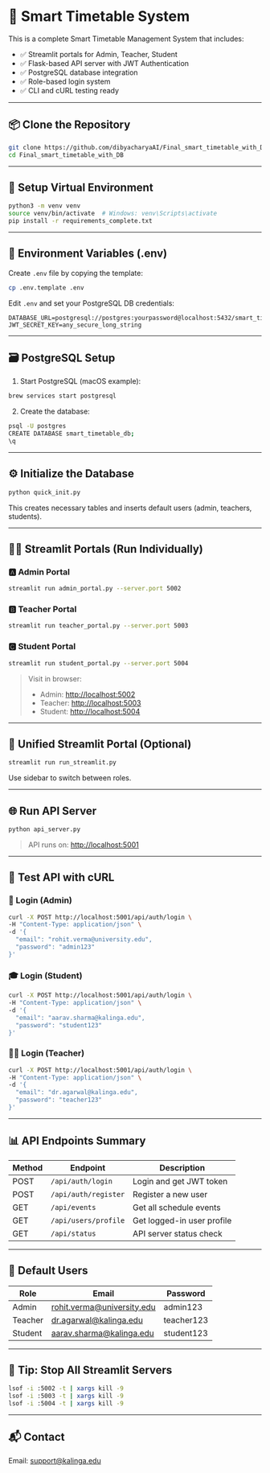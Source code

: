 # 🚀 Smart Timetable System

This is a complete Smart Timetable Management System that includes:

- ✅ Streamlit portals for Admin, Teacher, Student
- ✅ Flask-based API server with JWT Authentication
- ✅ PostgreSQL database integration
- ✅ Role-based login system
- ✅ CLI and cURL testing ready

---

## 📦 Clone the Repository

```bash
git clone https://github.com/dibyacharyaAI/Final_smart_timetable_with_DB.git
cd Final_smart_timetable_with_DB
```

---

## 🧪 Setup Virtual Environment

```bash
python3 -m venv venv
source venv/bin/activate  # Windows: venv\Scripts\activate
pip install -r requirements_complete.txt
```

---

## 🔐 Environment Variables (.env)

Create `.env` file by copying the template:

```bash
cp .env.template .env
```

Edit `.env` and set your PostgreSQL DB credentials:

```
DATABASE_URL=postgresql://postgres:yourpassword@localhost:5432/smart_timetable_db
JWT_SECRET_KEY=any_secure_long_string
```

---

## 🗃️ PostgreSQL Setup

1. Start PostgreSQL (macOS example):
```bash
brew services start postgresql
```

2. Create the database:
```bash
psql -U postgres
CREATE DATABASE smart_timetable_db;
\q
```

---

## ⚙️ Initialize the Database

```bash
python quick_init.py
```

This creates necessary tables and inserts default users (admin, teachers, students).

---

## 🧑‍💼 Streamlit Portals (Run Individually)

### 🅰️ Admin Portal
```bash
streamlit run admin_portal.py --server.port 5002
```

### 🅱️ Teacher Portal
```bash
streamlit run teacher_portal.py --server.port 5003
```

### 🅲️ Student Portal
```bash
streamlit run student_portal.py --server.port 5004
```

> Visit in browser:
> - Admin: [http://localhost:5002](http://localhost:5002)
> - Teacher: [http://localhost:5003](http://localhost:5003)
> - Student: [http://localhost:5004](http://localhost:5004)

---

## 🔀 Unified Streamlit Portal (Optional)

```bash
streamlit run run_streamlit.py
```

Use sidebar to switch between roles.

---

## 🌐 Run API Server

```bash
python api_server.py
```

> API runs on: [http://localhost:5001](http://localhost:5001)

---

## 🔐 Test API with cURL

### 🔑 Login (Admin)
```bash
curl -X POST http://localhost:5001/api/auth/login \
-H "Content-Type: application/json" \
-d '{
  "email": "rohit.verma@university.edu",
  "password": "admin123"
}'
```

### 🎓 Login (Student)
```bash
curl -X POST http://localhost:5001/api/auth/login \
-H "Content-Type: application/json" \
-d '{
  "email": "aarav.sharma@kalinga.edu",
  "password": "student123"
}'
```

### 👨‍🏫 Login (Teacher)
```bash
curl -X POST http://localhost:5001/api/auth/login \
-H "Content-Type: application/json" \
-d '{
  "email": "dr.agarwal@kalinga.edu",
  "password": "teacher123"
}'
```

---

## 📊 API Endpoints Summary

| Method | Endpoint | Description |
|--------|----------|-------------|
| POST   | `/api/auth/login` | Login and get JWT token |
| POST   | `/api/auth/register` | Register a new user |
| GET    | `/api/events` | Get all schedule events |
| GET    | `/api/users/profile` | Get logged-in user profile |
| GET    | `/api/status` | API server status check |

---

## 🧠 Default Users

| Role    | Email                          | Password     |
|---------|--------------------------------|--------------|
| Admin   | rohit.verma@university.edu     | admin123     |
| Teacher | dr.agarwal@kalinga.edu         | teacher123   |
| Student | aarav.sharma@kalinga.edu       | student123   |

---

## 🧹 Tip: Stop All Streamlit Servers

```bash
lsof -i :5002 -t | xargs kill -9
lsof -i :5003 -t | xargs kill -9
lsof -i :5004 -t | xargs kill -9
```

---

## 📬 Contact

Email: support@kalinga.edu
